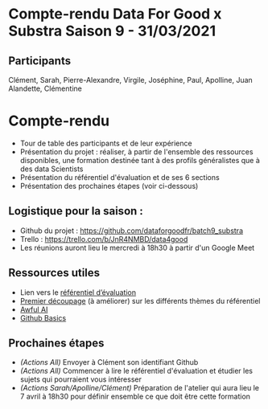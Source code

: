 # Compte-rendu Data For Good x Substra Saison 9 - 31/03/2021 

## Participants 

Clément, Sarah, Pierre-Alexandre, Virgile, Joséphine, Paul, Apolline, Juan Alandette, Clémentine 

# Compte-rendu 

- Tour de table des participants et de leur expérience 
- Présentation du projet : réaliser, à partir de l'ensemble des ressources disponibles, une formation destinée tant à des profils généralistes que à des data Scientists 
- Présentation du référentiel d'évaluation et de ses 6 sections
- Présentation des prochaines étapes (voir ci-dessous)

## Logistique pour la saison :

- Github du projet : https://github.com/dataforgoodfr/batch9_substra
- Trello : https://trello.com/b/JnR4NMBD/data4good
- Les réunions auront lieu le mercredi à 18h30 à partir d'un Google Meet 


## Ressources utiles 

- Lien vers le [référentiel d’évaluation](https://github.com/SubstraFoundation/referentiel-evaluation-dsrc/blob/master/referentiel_evaluation.md)
- [Premier découpage](https://docs.google.com/spreadsheets/d/1Z0RrrH_UUM5KhZwcvApwolbjkD7IbTirpEUftm6t5lE/) (à améliorer) sur les différents thèmes du référentiel 
- [Awful AI](https://github.com/daviddao/awful-ai)
- [Github Basics](https://git-scm.com/videos) 

## Prochaines étapes

- _(Actions All)_ Envoyer à Clément son identifiant Github
- _(Actions All)_ Commencer à lire le référentiel d'évaluation et étudier les sujets qui pourraient vous intéresser 
- _(Actions Sarah/Apolline/Clément)_ Préparation de l'atelier qui aura lieu le 7 avril à 18h30 pour définir ensemble ce que doit être cette formation 